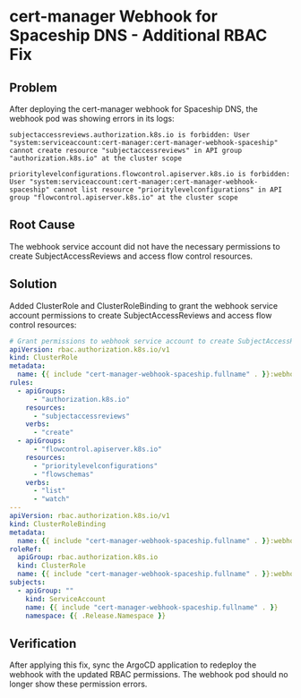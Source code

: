 # cert-manager Webhook for Spaceship DNS - Additional RBAC Fix

## Problem

After deploying the cert-manager webhook for Spaceship DNS, the webhook pod was showing errors in its logs:

```
subjectaccessreviews.authorization.k8s.io is forbidden: User "system:serviceaccount:cert-manager:cert-manager-webhook-spaceship" cannot create resource "subjectaccessreviews" in API group "authorization.k8s.io" at the cluster scope

prioritylevelconfigurations.flowcontrol.apiserver.k8s.io is forbidden: User "system:serviceaccount:cert-manager:cert-manager-webhook-spaceship" cannot list resource "prioritylevelconfigurations" in API group "flowcontrol.apiserver.k8s.io" at the cluster scope
```

## Root Cause

The webhook service account did not have the necessary permissions to create SubjectAccessReviews and access flow control resources.

## Solution

Added ClusterRole and ClusterRoleBinding to grant the webhook service account permissions to create SubjectAccessReviews and access flow control resources:

```yaml
# Grant permissions to webhook service account to create SubjectAccessReviews
apiVersion: rbac.authorization.k8s.io/v1
kind: ClusterRole
metadata:
  name: {{ include "cert-manager-webhook-spaceship.fullname" . }}:webhook-access
rules:
  - apiGroups:
      - "authorization.k8s.io"
    resources:
      - "subjectaccessreviews"
    verbs:
      - "create"
  - apiGroups:
      - "flowcontrol.apiserver.k8s.io"
    resources:
      - "prioritylevelconfigurations"
      - "flowschemas"
    verbs:
      - "list"
      - "watch"
---
apiVersion: rbac.authorization.k8s.io/v1
kind: ClusterRoleBinding
metadata:
  name: {{ include "cert-manager-webhook-spaceship.fullname" . }}:webhook-access
roleRef:
  apiGroup: rbac.authorization.k8s.io
  kind: ClusterRole
  name: {{ include "cert-manager-webhook-spaceship.fullname" . }}:webhook-access
subjects:
  - apiGroup: ""
    kind: ServiceAccount
    name: {{ include "cert-manager-webhook-spaceship.fullname" . }}
    namespace: {{ .Release.Namespace }}
```

## Verification

After applying this fix, sync the ArgoCD application to redeploy the webhook with the updated RBAC permissions. The webhook pod should no longer show these permission errors.